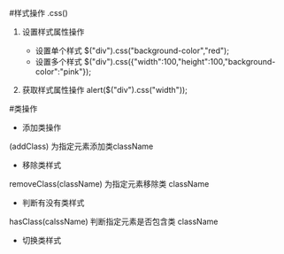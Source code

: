#样式操作  .css()
1. 设置样式属性操作
    - 设置单个样式
        $("div").css("background-color","red");
    - 设置多个样式
        $("div").css({"width":100,"height":100,"background-color":"pink"});
    
2. 获取样式属性操作
alert($("div").css("width"));    



#类操作

- 添加类操作

(addClass) 为指定元素添加类className

- 移除类样式

removeClass(className) 为指定元素移除类 className

- 判断有没有类样式

hasClass(calssName) 判断指定元素是否包含类 className

- 切换类样式

































